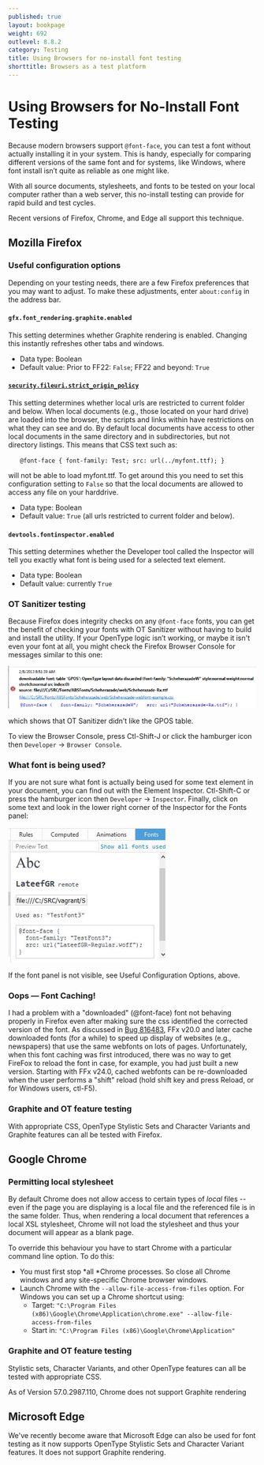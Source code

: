 ```yaml
---
published: true
layout: bookpage
weight: 692
outlevel: 8.8.2
category: Testing
title: Using Browsers for no-install font testing
shorttitle: Browsers as a test platform
---
```


# Using Browsers for No-Install Font Testing

Because modern browsers support `@font-face`, you can test a font without actually installing it in your system. This is handy, especially for comparing different versions of the same font and for systems, like Windows, where font install isn’t quite as reliable as one might like.

With all source documents, stylesheets, and fonts to be tested on your local computer rather than a web server, this no-install testing can provide for rapid build and test cycles.

Recent versions of Firefox, Chrome, and Edge all support this technique.

## Mozilla Firefox

### Useful configuration options

Depending on your testing needs, there are a few Firefox preferences that you may want to adjust. To make these adjustments, enter `about:config` in the address bar.

#### `gfx.font_rendering.graphite.enabled`

This setting determines whether Graphite rendering is enabled. Changing this instantly refreshes other tabs and windows.
- Data type: Boolean
- Default value: Prior to FF22: `False`;  FF22 and beyond: `True`

#### [`security.fileuri.strict_origin_policy`](http://kb.mozillazine.org/Security.fileuri.strict_origin_policy)

This setting determines whether local urls are restricted to current folder and below. When local documents (e.g., those located on your hard drive) are loaded into the browser, the scripts and links within have restrictions on what they can see and do. By default local documents have access to other local documents in the same directory and in subdirectories, but not directory listings. This means that CSS text such as:

&nbsp;&nbsp;&nbsp;&nbsp;&nbsp;&nbsp;`@font-face { font-family: Test; src: url(../myfont.ttf); }`

will not be able to load myfont.ttf. To get around this you need to set this configuration setting to `False` so that the local documents are allowed to access any file on your harddrive.

- Data type: Boolean
- Default value: `True` (all urls restricted to current folder and below).

#### `devtools.fontinspector.enabled`

This setting determines whether the Developer tool called the Inspector will tell you exactly what font is being used for a selected text element.

- Data type: Boolean
- Default value: currently `True`

### OT Sanitizer testing

Because Firefox does integrity checks on any `@font-face` fonts, you can get the benefit of checking your fonts with OT Sanitizer without having to build and install the utility. If your OpenType logic isn’t working, or maybe it isn't even your font at all, you might check the Firefox Browser Console for messages similar to this one:

![OT-Sanitizer-error](images/Firefox-OTSanitizer-error.png "OT Sanitizer error")

which shows that OT Sanitizer didn’t like the GPOS table.

To view the Browser Console, press Ctl-Shift-J or click the hamburger icon then `Developer` -> `Browser Console`.

### What font is being used?
If you are not sure what font is actually being used for some text element in your document, you can find out with the Element Inspector. Ctl-Shift-C or press the hamburger icon then `Developer` -> `Inspector`. Finally, click on some text and look in the lower right corner of the Inspector for the Fonts panel:

![Firefox-Font-Inspector](images/FireFox-font-inspector.jpg "FireFox Element Inspector Fonts panel")

If the font panel is not visible, see Useful Configuration Options, above.

### Oops — Font Caching!

I had a problem with a "downloaded" (@font-face) font not behaving properly in Firefox even after making sure the css identified the corrected version of the font.
As discussed in [Bug 816483](https://bugzilla.mozilla.org/show_bug.cgi?id=816483),  FFx v20.0 and later cache downloaded fonts (for a while) to speed up display of websites (e.g., newspapers) that use the same webfonts on lots of pages. Unfortunately, when this font caching was first introduced, there was no way to get FireFox to reload the font in case, for example, you had just built a new version. Starting with FFx v24.0, cached webfonts can be re-downloaded when the user performs a "shift" reload (hold shift key and press Reload, or for Windows users, ctl-F5).

### Graphite and OT feature testing

With appropriate CSS, OpenType Stylistic Sets and Character Variants and Graphite features can all be tested with Firefox.

## Google Chrome

### Permitting local stylesheet

By default Chrome does not allow access to certain types of *local* files -- even if the page you are displaying is a local file and the referenced file is in the same folder. Thus, when rendering a local document that references a local XSL stylesheet, Chrome will not load the stylesheet and thus your document will appear as a blank page.

To override this behaviour you have to start Chrome with a particular command line option. To do this:

* You must first stop *all *Chrome processes. So close all Chrome windows and any site-specific Chrome browser windows.
* Launch Chrome with the `--allow-file-access-from-files` option.  For Windows you can set up a Chrome shortcut using:
    * Target: `"C:\Program Files (x86)\Google\Chrome\Application\chrome.exe" --allow-file-access-from-files`
    * Start in: `"C:\Program Files (x86)\Google\Chrome\Application"`

### Graphite and OT feature testing

Stylistic sets, Character Variants, and other OpenType features can all be tested with appropriate CSS.

As of Version 57.0.2987.110, Chrome does not support Graphite rendering

## Microsoft Edge

We've recently become aware that Microsoft Edge can also be used for font testing as it now supports OpenType Stylistic Sets and Character Variant features. It does not support Graphite rendering.
